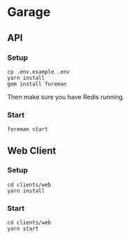 # Garage

## API

### Setup

```
cp .env.example .env
yarn install
gem install foreman
```

Then make sure you have Redis running.

### Start

```
foreman start
```

## Web Client

### Setup

```
cd clients/web
yarn install
```

### Start

```
cd clients/web
yarn start
```
